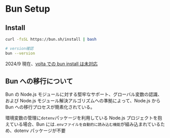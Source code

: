 # Bun Setup

## Install

```sh
curl -fsSL https://bun.sh/install | bash

# version確認
bun --version
```

2024/9 現在、[volta での bun install は未対応](https://github.com/volta-cli/volta/issues/1465)

## Bun への移行について

Bun の Node.js モジュールに対する堅牢なサポート、グローバル変数の認識、および Node.js モジュール解決アルゴリズムへの準拠によって、Node.js から Bun への移行プロセスが簡素化されている。

環境変数の管理に`dotenv`パッケージを利用している Node.js プロジェクトを抱えている場合、Bun には`.envファイルを自動的に読み込む機能`が組み込まれているため、dotenv パッケージが不要

